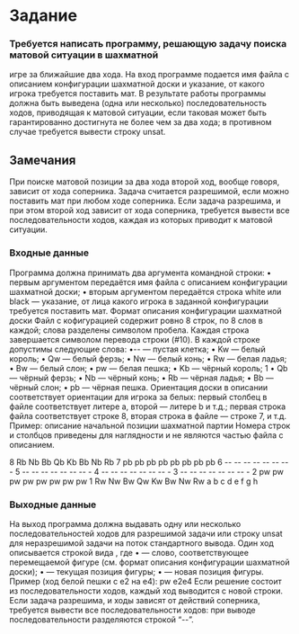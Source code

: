 # Задание
### Требуется написать программу, решающую задачу поиска матовой ситуации в шахматной 
игре за ближайшие два хода. На вход программе подается имя файла с описанием 
конфигурации шахматной доски и указание, от какого игрока требуется поставить мат. В 
результате работы программы должна быть выведена (одна или несколько) 
последовательность ходов, приводящая к матовой ситуации, если таковая может быть 
гарантированно достигнута не более чем за два хода; в противном случае требуется 
вывести строку unsat.

## Замечания
 При поиске матовой позиции за два хода второй ход, вообще говоря, зависит от хода 
соперника. Задача считается разрешимой, если можно поставить мат при любом ходе 
соперника. Если задача разрешима, и при этом второй ход зависит от хода соперника, 
требуется вывести все последовательности ходов, каждая из которых приводит к матовой 
ситуации.
### Входные данные
 Программа должна принимать два аргумента командной строки:
 • первым аргументом передаётся имя файла с описанием конфигурации шахматной 
доски;
 • вторым аргументом передаётся строка white или black — указание, от лица какого 
игрока в заданной конфигурации требуется поставить мат.
 Формат описания конфигурации шахматной доски
 Файл с кофигурацией содержит ровно 8 строк, по 8 слов в каждой; слова разделены 
символом пробела. Каждая строка завершается символом перевода строки (#10). В каждой 
строке допустимы следующие слова:
 •-- — пустая клетка;
 • Kw — белый король;
 • Qw — белый ферзь;
 • Nw — белый конь;
 • Rw — белая ладья;
 • Bw — белый слон;
 • pw — белая пешка;
 • Kb — чёрный король;
 1 
• Qb — чёрный ферзь;
 • Nb — чёрный конь;
 • Rb — чёрная ладья;
 • Bb — чёрный слон;
 • pb — чёрная пешка.
 Ориентация доски в описании соответствует ориентации для игрока за белых: первый 
столбец в файле соответствует литере a, второй — литере b и т.д.; первая строка файла 
соответствует строке 8, вторая строка в файле — строке 7, и т.д.
 Пример: описание начальной позиции шахматной партии
 Номера строк и столбцов приведены для наглядности и не являются частью файла с 
описанием.

 8 Rb Nb Bb Qb Kb Bb Nb Rb
 7 pb pb pb pb pb pb pb pb
 6 -- -- -- -- -- -- -- -
 5 -- -- -- -- -- -- -- -
 4 -- -- -- -- -- -- -- -
 3 -- -- -- -- -- -- -- -
 2 pw pw pw pw pw pw pw pw 
 1 Rw Nw Bw Qw Kw Bw Nw Rw 
   a  b  c  d  e  f  g  h  

### Выходные данные
 На выход программа должна выдавать одну или несколько последовательностей ходов для 
разрешимой задачи или строку unsat для неразрешимой задачи на поток стандартного 
вывода.
 Один ход описывается строкой вида <piece> <from><to>, где
 • <piece> — слово, соответствующее перемещаемой фигуре (см. формат описания 
конфигурации шахматной доски);
 • <from> — текущая позиция фигуры;
 • <to> — новая позиция фигуры.
 Пример (ход белой пешки с e2 на e4):
 pw e2e4
 Если решение состоит из последовательности ходов, каждый ход выводится с новой 
строки.
 Если задача разрешима, и ходы зависят от действий соперника, требуется вывести все 
последовательности ходов: при выводе последовательности разделяются строкой “--”.
